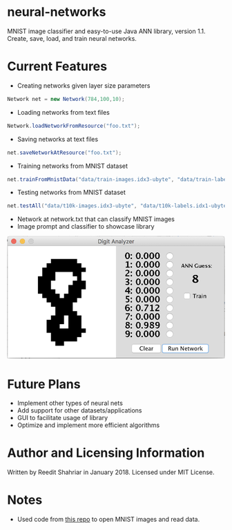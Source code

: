 # neural-networks
MNIST image classifier and easy-to-use Java ANN library, version 1.1. Create, save, load, and train neural networks.

# Current Features #
* Creating networks given layer size parameters
```java
Network net = new Network(784,100,10);
```
* Loading networks from text files
```java
Network.loadNetworkFromResource("foo.txt");
```
* Saving networks at text files
```java
net.saveNetworkAtResource("foo.txt");
```
* Training networks from MNIST dataset
```java
net.trainFromMnistData("data/train-images.idx3-ubyte", "data/train-labels.idx1-ubyte", eta, start, end, epochs, bw);
```
* Testing networks from MNIST dataset
```java
net.testAll("data/t10k-images.idx3-ubyte", "data/t10k-labels.idx1-ubyte", start, end, showMistakes, bw);
```
* Network at network.txt that can classify MNIST images
* Image prompt and classifier to showcase library

![Screenshot](/NeuralNets/Screen%20Shot%202018-01-07%20at%207.10.39%20PM.png)

# Future Plans #
* Implement other types of neural nets
* Add support for other datasets/applications
* GUI to facilitate usage of library
* Optimize and implement more efficient algorithms

# Author and Licensing Information #
Written by Reedit Shahriar in January 2018. Licensed under MIT License.

# Notes #
* Used code from [this repo](https://github.com/turkdogan/mnist-data-reader) to open MNIST images and read data.
